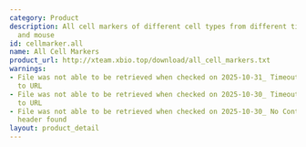 ```yaml
---
category: Product
description: All cell markers of different cell types from different tissues in human
  and mouse
id: cellmarker.all
name: All Cell Markers
product_url: http://xteam.xbio.top/download/all_cell_markers.txt
warnings:
- File was not able to be retrieved when checked on 2025-10-31_ Timeout connecting
  to URL
- File was not able to be retrieved when checked on 2025-10-30_ Timeout connecting
  to URL
- File was not able to be retrieved when checked on 2025-10-30_ No Content-Length
  header found
layout: product_detail
---
```

